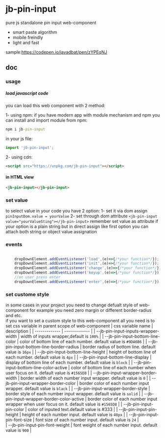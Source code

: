 # jb-pin-input

pure js standalone pin input web-component

- smart paste algorithm
- mobile freindly
- light and fast

sample:<https://codepen.io/javadbat/pen/zYPEqNJ>

## doc

### usage

##### load javascript code

you can load this web component with 2 method:

1- using npm:
if you have modern app with module mechanism and npm you can install and import module from npm:

```cmd
npm i jb-pin-input
```
in your js file:

```javascript
import 'jb-pin-input';
```
2- using cdn:
```html
<script src="https://unpkg.com/jb-pin-input"></script>
```
#### in HTML view

```html
<jb-pin-input></jb-pin-input>
```
### set value

to select value in your code you have 2 option:
1- set it via dom assign `pinInputDom.value = yourValue`
2- set through dom attribute `<jb-pin-input value="yourValueSting"></jb-pin-input>`
remember set value as attribute if your option is a plain string but in direct assign like first option you can attach both string or object value assignation


### events

```js

    dropDownElement.addEventListener('load',(e)=>{/*your function*/});
    dropDownElement.addEventListener('init',(e)=>{/*your function*/});
    dropDownElement.addEventListener('change',(e)=>{/*your function*/});
    dropDownElement.addEventListener('keyup',(e)=>{/*your function*/});
    //on user press enter
    dropDownElement.addEventListener('enter',(e)=>{/*your function*/});

```

### set custome style

in some cases in your project you need to change defualt style of web-component for example you need zero margin or different border-radius and etc.  
if you want to set a custom style to this web-component all you need is to set css variable in parent scope of web-component
| css variable name                          | description                                                                                   |
| -------------                              | -------------                                                                                 |
| --jb-pin-input-inputs-wrapper-width        | width of inputs wrapper,default is `100%`                                                     |
| --jb-pin-input-bottom-line-color           | color of bottom line of each number.  default value is `#9DA6B6`                              |
| --jb-pin-input-bottom-line-border-radius   | border radius of bottom line.  default value is `16px`                                        |
| --jb-pin-input-bottom-line-height          | height of bottom line of each number. default value is `4px`                                  |
| --jb-pin-input-bottom-line-display         | display of bottom line of each number. default value is `block`                               |
| --jb-pin-input-bottom-line-color-active    | color of bottom line of each number when user focus on it. default value is `#1565D8`         |
| --jb-pin-input-wrapper-border-width        | border width of each number input wrapper. default value is `0`                               |
| --jb-pin-input-wrapper-border-color        | border color of each number input wrapper. default value is `black`                           |
| --jb-pin-input-wrapper-border-style        | border style of  each number input wrapper. default value is `solid`                          |
| --jb-pin-input-wrapper-border-color-active | border color of each number input wrapper  when user focus on it. default value is `#1565D8`  |
| --jb-pin-input-pin-color                   | color of inputed text.default value is #333                                                   |
| --jb-pin-input-pin-height                  | height of  each number input. default value is `40px`                                         |
| --jb-pin-input-pin-font-size               | font size of  each number input. default value is `24`                                        |   
| --jb-pin-input-pin-font-weight             | font weight of  each number input. default value is `900`                                     |   

